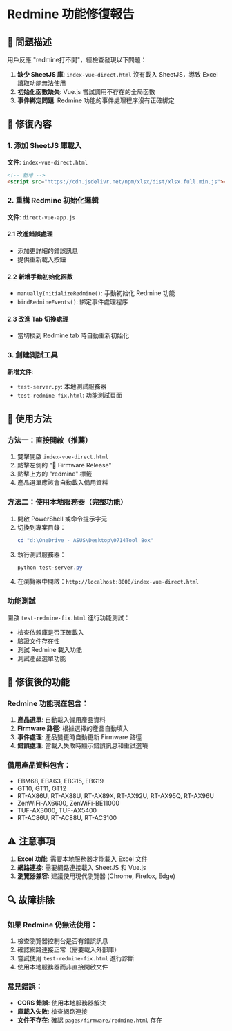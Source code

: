 # Redmine 功能修復報告

## 🐛 問題描述
用戶反應 "redmine打不開"，經檢查發現以下問題：

1. **缺少 SheetJS 庫**: `index-vue-direct.html` 沒有載入 SheetJS，導致 Excel 讀取功能無法使用
2. **初始化函數缺失**: Vue.js 嘗試調用不存在的全局函數
3. **事件綁定問題**: Redmine 功能的事件處理程序沒有正確綁定

## 🔧 修復內容

### 1. 添加 SheetJS 庫載入
**文件**: `index-vue-direct.html`
```html
<!-- 新增 -->
<script src="https://cdn.jsdelivr.net/npm/xlsx/dist/xlsx.full.min.js"></script>
```

### 2. 重構 Redmine 初始化邏輯
**文件**: `direct-vue-app.js`

#### 2.1 改進錯誤處理
- 添加更詳細的錯誤訊息
- 提供重新載入按鈕

#### 2.2 新增手動初始化函數
- `manuallyInitializeRedmine()`: 手動初始化 Redmine 功能
- `bindRedmineEvents()`: 綁定事件處理程序

#### 2.3 改進 Tab 切換處理
- 當切換到 Redmine tab 時自動重新初始化

### 3. 創建測試工具
**新增文件**:
- `test-server.py`: 本地測試服務器
- `test-redmine-fix.html`: 功能測試頁面

## 🚀 使用方法

### 方法一：直接開啟（推薦）
1. 雙擊開啟 `index-vue-direct.html`
2. 點擊左側的 "🚀 Firmware Release"
3. 點擊上方的 "redmine" 標籤
4. 產品選單應該會自動載入備用資料

### 方法二：使用本地服務器（完整功能）
1. 開啟 PowerShell 或命令提示字元
2. 切換到專案目錄：
   ```powershell
   cd "d:\OneDrive - ASUS\Desktop\0714Tool Box"
   ```
3. 執行測試服務器：
   ```powershell
   python test-server.py
   ```
4. 在瀏覽器中開啟：`http://localhost:8000/index-vue-direct.html`

### 功能測試
開啟 `test-redmine-fix.html` 進行功能測試：
- 檢查依賴庫是否正確載入
- 驗證文件存在性
- 測試 Redmine 載入功能
- 測試產品選單功能

## 🎯 修復後的功能

### Redmine 功能現在包含：
1. **產品選單**: 自動載入備用產品資料
2. **Firmware 路徑**: 根據選擇的產品自動填入
3. **事件處理**: 產品變更時自動更新 Firmware 路徑
4. **錯誤處理**: 當載入失敗時顯示錯誤訊息和重試選項

### 備用產品資料包含：
- EBM68, EBA63, EBG15, EBG19
- GT10, GT11, GT12
- RT-AX86U, RT-AX88U, RT-AX89X, RT-AX92U, RT-AX95Q, RT-AX96U
- ZenWiFi-AX6600, ZenWiFi-BE11000
- TUF-AX3000, TUF-AX5400
- RT-AC86U, RT-AC88U, RT-AC3100

## ⚠️ 注意事項

1. **Excel 功能**: 需要本地服務器才能載入 Excel 文件
2. **網路連接**: 需要網路連接載入 SheetJS 和 Vue.js
3. **瀏覽器兼容**: 建議使用現代瀏覽器 (Chrome, Firefox, Edge)

## 🔍 故障排除

### 如果 Redmine 仍無法使用：
1. 檢查瀏覽器控制台是否有錯誤訊息
2. 確認網路連接正常（需要載入外部庫）
3. 嘗試使用 `test-redmine-fix.html` 進行診斷
4. 使用本地服務器而非直接開啟文件

### 常見錯誤：
- **CORS 錯誤**: 使用本地服務器解決
- **庫載入失敗**: 檢查網路連接
- **文件不存在**: 確認 `pages/firmware/redmine.html` 存在
